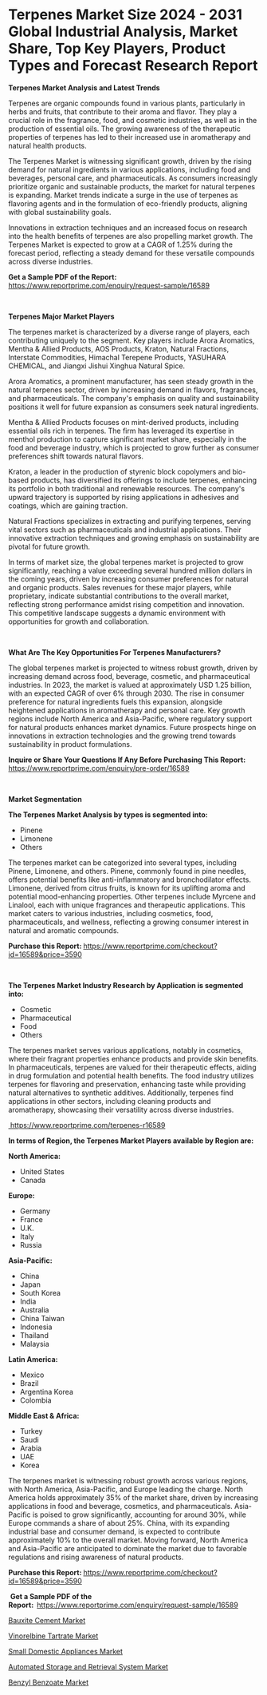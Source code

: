 <p><h1>Terpenes Market Size 2024 - 2031 Global Industrial Analysis, Market Share, Top Key Players, Product Types and Forecast Research Report</h1></p><p><strong>Terpenes Market Analysis and Latest Trends</strong></p>
<p><p>Terpenes are organic compounds found in various plants, particularly in herbs and fruits, that contribute to their aroma and flavor. They play a crucial role in the fragrance, food, and cosmetic industries, as well as in the production of essential oils. The growing awareness of the therapeutic properties of terpenes has led to their increased use in aromatherapy and natural health products.</p><p>The Terpenes Market is witnessing significant growth, driven by the rising demand for natural ingredients in various applications, including food and beverages, personal care, and pharmaceuticals. As consumers increasingly prioritize organic and sustainable products, the market for natural terpenes is expanding. Market trends indicate a surge in the use of terpenes as flavoring agents and in the formulation of eco-friendly products, aligning with global sustainability goals.</p><p>Innovations in extraction techniques and an increased focus on research into the health benefits of terpenes are also propelling market growth. The Terpenes Market is expected to grow at a CAGR of 1.25% during the forecast period, reflecting a steady demand for these versatile compounds across diverse industries.</p></p>
<p><strong>Get a Sample PDF of the Report:&nbsp;</strong> <a href="https://www.reportprime.com/enquiry/request-sample/16589?utm_campaign=84&utm_medium=2&utm_source=Github&utm_content=ia&utm_term=23112024&utm_id=terpenes">https://www.reportprime.com/enquiry/request-sample/16589</a></p>
<p>&nbsp;</p>
<p><strong>Terpenes Major Market Players</strong></p>
<p><p>The terpenes market is characterized by a diverse range of players, each contributing uniquely to the segment. Key players include Arora Aromatics, Mentha & Allied Products, AOS Products, Kraton, Natural Fractions, Interstate Commodities, Himachal Terepene Products, YASUHARA CHEMICAL, and Jiangxi Jishui Xinghua Natural Spice. </p><p>Arora Aromatics, a prominent manufacturer, has seen steady growth in the natural terpenes sector, driven by increasing demand in flavors, fragrances, and pharmaceuticals. The company's emphasis on quality and sustainability positions it well for future expansion as consumers seek natural ingredients.</p><p>Mentha & Allied Products focuses on mint-derived products, including essential oils rich in terpenes. The firm has leveraged its expertise in menthol production to capture significant market share, especially in the food and beverage industry, which is projected to grow further as consumer preferences shift towards natural flavors.</p><p>Kraton, a leader in the production of styrenic block copolymers and bio-based products, has diversified its offerings to include terpenes, enhancing its portfolio in both traditional and renewable resources. The company's upward trajectory is supported by rising applications in adhesives and coatings, which are gaining traction.</p><p>Natural Fractions specializes in extracting and purifying terpenes, serving vital sectors such as pharmaceuticals and industrial applications. Their innovative extraction techniques and growing emphasis on sustainability are pivotal for future growth.</p><p>In terms of market size, the global terpenes market is projected to grow significantly, reaching a value exceeding several hundred million dollars in the coming years, driven by increasing consumer preferences for natural and organic products. Sales revenues for these major players, while proprietary, indicate substantial contributions to the overall market, reflecting strong performance amidst rising competition and innovation. This competitive landscape suggests a dynamic environment with opportunities for growth and collaboration.</p></p>
<p>&nbsp;</p>
<p><strong>What Are The Key Opportunities For Terpenes Manufacturers?</strong></p>
<p><p>The global terpenes market is projected to witness robust growth, driven by increasing demand across food, beverage, cosmetic, and pharmaceutical industries. In 2023, the market is valued at approximately USD 1.25 billion, with an expected CAGR of over 6% through 2030. The rise in consumer preference for natural ingredients fuels this expansion, alongside heightened applications in aromatherapy and personal care. Key growth regions include North America and Asia-Pacific, where regulatory support for natural products enhances market dynamics. Future prospects hinge on innovations in extraction technologies and the growing trend towards sustainability in product formulations.</p></p>
<p><strong>Inquire or Share Your Questions If Any Before Purchasing This Report:</strong> <a href="https://www.reportprime.com/enquiry/pre-order/16589?utm_campaign=84&utm_medium=2&utm_source=Github&utm_content=ia&utm_term=23112024&utm_id=terpenes">https://www.reportprime.com/enquiry/pre-order/16589</a></p>
<p>&nbsp;</p>
<p><strong>Market Segmentation</strong></p>
<p><strong>The Terpenes Market Analysis by types is segmented into:</strong></p>
<p><ul><li>Pinene</li><li>Limonene</li><li>Others</li></ul></p>
<p><p>The terpenes market can be categorized into several types, including Pinene, Limonene, and others. Pinene, commonly found in pine needles, offers potential benefits like anti-inflammatory and bronchodilator effects. Limonene, derived from citrus fruits, is known for its uplifting aroma and potential mood-enhancing properties. Other terpenes include Myrcene and Linalool, each with unique fragrances and therapeutic applications. This market caters to various industries, including cosmetics, food, pharmaceuticals, and wellness, reflecting a growing consumer interest in natural and aromatic compounds.</p></p>
<p><strong>Purchase this Report:&nbsp;</strong><a href="https://www.reportprime.com/checkout?id=16589&price=3590&utm_campaign=84&utm_medium=2&utm_source=Github&utm_content=ia&utm_term=23112024&utm_id=terpenes">https://www.reportprime.com/checkout?id=16589&price=3590</a></p>
<p>&nbsp;</p>
<p><strong>The Terpenes Market Industry Research by Application is segmented into:</strong></p>
<p><ul><li>Cosmetic</li><li>Pharmaceutical</li><li>Food</li><li>Others</li></ul></p>
<p><p>The terpenes market serves various applications, notably in cosmetics, where their fragrant properties enhance products and provide skin benefits. In pharmaceuticals, terpenes are valued for their therapeutic effects, aiding in drug formulation and potential health benefits. The food industry utilizes terpenes for flavoring and preservation, enhancing taste while providing natural alternatives to synthetic additives. Additionally, terpenes find applications in other sectors, including cleaning products and aromatherapy, showcasing their versatility across diverse industries.</p></p>
<p><a href="https://www.reportprime.com/terpenes-r16589?utm_campaign=84&utm_medium=2&utm_source=Github&utm_content=ia&utm_term=23112024&utm_id=terpenes">&nbsp;https://www.reportprime.com/terpenes-r16589</a></p>
<p><strong>In terms of Region, the Terpenes Market Players available by Region are:</strong></p>
<p>
    <p> <strong> North America: </strong>
        <ul>
            <li>United States</li>
            <li>Canada</li>
        </ul>
        </p> 
    <p> <strong> Europe: </strong>
        <ul>
            <li>Germany</li>
            <li>France</li>
            <li>U.K.</li>
            <li>Italy</li>
            <li>Russia</li>
        </ul>
        </p> 
    <p> <strong> Asia-Pacific: </strong>
        <ul>
            <li>China</li>
            <li>Japan</li>
            <li>South Korea</li>
            <li>India</li>
            <li>Australia</li>
            <li>China Taiwan</li>
            <li>Indonesia</li>
            <li>Thailand</li>
            <li>Malaysia</li>
        </ul>
        </p> 
    <p> <strong> Latin America: </strong>
        <ul>
            <li>Mexico</li>
            <li>Brazil</li>
            <li>Argentina Korea</li>
            <li>Colombia</li>
        </ul>
        </p> 
    <p> <strong> Middle East & Africa: </strong>
        <ul>
            <li>Turkey</li>
            <li>Saudi</li>
            <li>Arabia</li>
            <li>UAE</li>
            <li>Korea</li>
        </ul>
    </p>
    </p>
<p><p>The terpenes market is witnessing robust growth across various regions, with North America, Asia-Pacific, and Europe leading the charge. North America holds approximately 35% of the market share, driven by increasing applications in food and beverage, cosmetics, and pharmaceuticals. Asia-Pacific is poised to grow significantly, accounting for around 30%, while Europe commands a share of about 25%. China, with its expanding industrial base and consumer demand, is expected to contribute approximately 10% to the overall market. Moving forward, North America and Asia-Pacific are anticipated to dominate the market due to favorable regulations and rising awareness of natural products.</p></p>
<p><strong>Purchase this Report: </strong><a href="https://www.reportprime.com/checkout?id=16589&price=3590&utm_campaign=84&utm_medium=2&utm_source=Github&utm_content=ia&utm_term=23112024&utm_id=terpenes">https://www.reportprime.com/checkout?id=16589&price=3590</a></p>
<p>&nbsp;<strong>Get a Sample PDF of the Report:&nbsp;&nbsp;</strong><a href="https://www.reportprime.com/enquiry/request-sample/16589?utm_campaign=84&utm_medium=2&utm_source=Github&utm_content=ia&utm_term=23112024&utm_id=terpenes">https://www.reportprime.com/enquiry/request-sample/16589</a></p>
<p><strong></strong></p>
<p><p><a href="https://github.com/AngelaWalsh696/Market-Research-Report-List-1/blob/main/bauxite-cement-market.md?utm_campaign=84&utm_medium=2&utm_source=Github&utm_content=ia&utm_term=23112024&utm_id=terpenes">Bauxite Cement Market</a></p><p><a href="https://www.linkedin.com/pulse/vinorelbine-tartrate-market-sizeshare-recent-development-sales-fefrf?utm_campaign=84&utm_medium=2&utm_source=Github&utm_content=ia&utm_term=23112024&utm_id=terpenes">Vinorelbine Tartrate Market</a></p><p><a href="https://www.linkedin.com/pulse/small-domestic-appliances-market-size-2024-2031deployment-timue?utm_campaign=84&utm_medium=2&utm_source=Github&utm_content=ia&utm_term=23112024&utm_id=terpenes">Small Domestic Appliances Market</a></p><p><a href="https://issuu.com/reportprime-2/docs/automated-storage-and-retrieval-sys_957d094a457ab7?utm_campaign=84&utm_medium=2&utm_source=Github&utm_content=ia&utm_term=23112024&utm_id=terpenes">Automated Storage and Retrieval System Market</a></p><p><a href="https://github.com/jontyhinseyxe/Market-Research-Report-List-1/blob/main/benzyl-benzoate-market.md?utm_campaign=84&utm_medium=2&utm_source=Github&utm_content=ia&utm_term=23112024&utm_id=terpenes">Benzyl Benzoate Market</a></p></p>